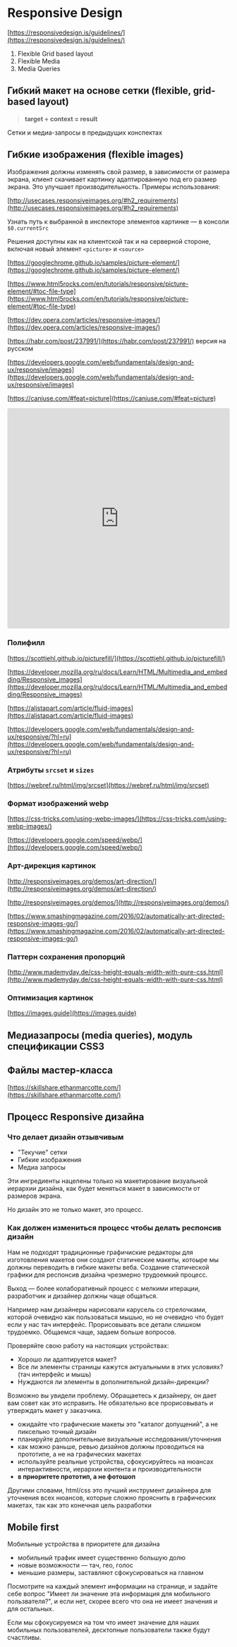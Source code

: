 # Responsive Design

[https://responsivedesign.is/guidelines/](https://responsivedesign.is/guidelines/)

1. Flexible Grid based layout
2. Flexible Media
3. Media Queries

## Гибкий макет на основе сетки (flexible, grid-based layout)

> **target ÷ context = result**

Сетки и медиа-запросы в предыдущих конспектах

## Гибкие изображения (flexible images)

Изображения должны изменять свой размер, в зависимости от размера экрана, клиент скачивает картинку адаптированную под его размер экрана. Это улучшает производительность.
Примеры использования:

[http://usecases.responsiveimages.org/#h2_requirements](http://usecases.responsiveimages.org/#h2_requirements)

Узнать путь к выбранной в инспекторе элементов картинке — в консоли `$0.currentSrc`

Решения доступны как на клиентской так и на серверной стороне, включая новый элемент `<picture>` и `<source>`

[https://googlechrome.github.io/samples/picture-element/](https://googlechrome.github.io/samples/picture-element/)

[https://www.html5rocks.com/en/tutorials/responsive/picture-element/#toc-file-type](https://www.html5rocks.com/en/tutorials/responsive/picture-element/#toc-file-type)

[https://dev.opera.com/articles/responsive-images/](https://dev.opera.com/articles/responsive-images/)

[https://habr.com/post/237991/](https://habr.com/post/237991/) версия на русском

[https://developers.google.com/web/fundamentals/design-and-ux/responsive/images](https://developers.google.com/web/fundamentals/design-and-ux/responsive/images)

[https://caniuse.com/#feat=picture](https://caniuse.com/#feat=picture)

<iframe
     src="https://codesandbox.io/embed/friendly-poincare-3pyi8?fontsize=14&hidenavigation=1&theme=dark"
     style="width:100%; height:500px; border:0; border-radius: 4px; overflow:hidden;"
     title="friendly-poincare-3pyi8"
     allow="geolocation; microphone; camera; midi; vr; accelerometer; gyroscope; payment; ambient-light-sensor; encrypted-media; usb"
     sandbox="allow-modals allow-forms allow-popups allow-scripts allow-same-origin"
   ></iframe>

### Полифилл

[https://scottjehl.github.io/picturefill/](https://scottjehl.github.io/picturefill/)

[https://developer.mozilla.org/ru/docs/Learn/HTML/Multimedia_and_embedding/Responsive_images](https://developer.mozilla.org/ru/docs/Learn/HTML/Multimedia_and_embedding/Responsive_images)

[https://alistapart.com/article/fluid-images](https://alistapart.com/article/fluid-images)

[https://developers.google.com/web/fundamentals/design-and-ux/responsive/?hl=ru](https://developers.google.com/web/fundamentals/design-and-ux/responsive/?hl=ru)

### Атрибуты `srcset` и `sizes`

[https://webref.ru/html/img/srcset](https://webref.ru/html/img/srcset)

### Формат изображений webp

[https://css-tricks.com/using-webp-images/](https://css-tricks.com/using-webp-images/)

[https://developers.google.com/speed/webp/](https://developers.google.com/speed/webp/)

### Арт-дирекция картинок

[http://responsiveimages.org/demos/art-direction/](http://responsiveimages.org/demos/art-direction/)

[http://responsiveimages.org/demos/](http://responsiveimages.org/demos/)

[https://www.smashingmagazine.com/2016/02/automatically-art-directed-responsive-images-go/](https://www.smashingmagazine.com/2016/02/automatically-art-directed-responsive-images-go/)

### Паттерн сохранения пропорций

[http://www.mademyday.de/css-height-equals-width-with-pure-css.html](http://www.mademyday.de/css-height-equals-width-with-pure-css.html)

### Оптимизация картинок

[https://images.guide](https://images.guide)

## Медиазапросы (media queries), модуль спецификации CSS3

## Файлы мастер-класса

[https://skillshare.ethanmarcotte.com/](https://skillshare.ethanmarcotte.com/)

## Процесс Responsive дизайна

### Что делает дизайн отзывчивым

- "Текучие" сетки
- Гибкие изображения
- Медиа запросы

Эти ингредиенты нацелены только на макетирование визуальной иерархии дизайна, как будет меняться макет в зависимости от размеров экрана.

Но дизайн это не только макет, это процесс.

### Как должен измениться процесс чтобы делать респонсив дизайн

Нам не подходят традиционные графичиские редакторы для изготовления макетов они создают статические макеты, котоыре мы должны переводить в гибкие макеты веба. Создание статической графики для респонсив дизайна чрезмерно трудоемкий процесс.

Выход — более колаборативный процесс с мелкими итерации, разработчик и дизайнер должны чаще общаться.

Например нам дизайнеры нарисовали карусель со стрелочками, которой очевидно как пользоваться мышью, но не очевидно что будет если у нас тач интерфейс. Прорисовывать все детали слишком трудоемко. Общаемся чаще, задаем больше вопросов.

Проверяйте свою работу на настоящих устройствах:

- Хорошо ли адаптируется макет?
- Все ли элементы страницы кажутся актуальными в этих условиях? (тач интерфейс и мышь)
- Нуждаются ли элементы в дополнительной дизайн-дирекции?

Возможно вы увидели проблему. Обращаетесь к дизайнеру, он дает вам совет как это исправить. Не обязательно все прорисовывать и утверждать макет у заказчика.

- ожидайте что графические макеты это "каталог допущений", а не пиксельно точный дизайн
- планируйте дополнительные визуальные исследования/уточнения
- как можно раньше, ревью дизайнов должны проводиться на прототипе, а не на графических макетах
- используйте реальные устройства, сфокусируйтесь на нюансах интерактивности, иерархии контента и производительности
- **в приоритете прототип, а не фотошоп**

Другими словами, html/css это лучший инструмент дизайнера для уточнения всех нюансов, которые сложно прояснить в графических макетах, так как это конечная цель разработки

## Mobile first

Мобильные устройства в приоритете для дизайна

- мобильный трафик имеет существенно большую долю
- новые возможности — тач, гео, голос
- меньшие размеры, заставляют сфокусироваться на главном

Посмотрите на каждый элемент информации на странице, и задайте себе вопрос "Имеет ли значение эта информация для мобильного пользвателя?", и если нет, скорее всего что она не имеет значения и для остальных.

Если мы сфокусируемся на том что имеет значение для наших мобильных пользователей, десктопные пользователи также будут счастливы.
